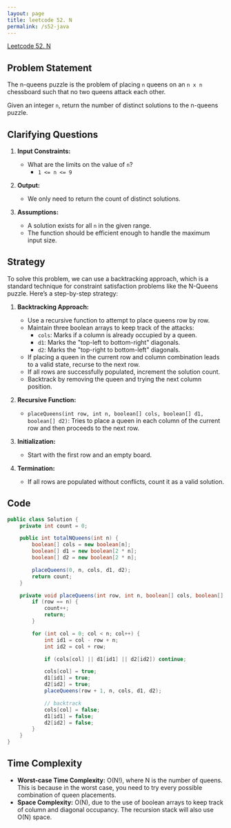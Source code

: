 ```yaml
---
layout: page
title: leetcode 52. N
permalink: /s52-java
---
```

[Leetcode 52. N](https://algoadvance.github.io/algoadvance/l52)
## Problem Statement

The n-queens puzzle is the problem of placing `n` queens on an `n x n` chessboard such that no two queens attack each other.

Given an integer `n`, return the number of distinct solutions to the n-queens puzzle.

## Clarifying Questions

1. **Input Constraints:**
   - What are the limits on the value of `n`?
     - `1 <= n <= 9`
     
2. **Output:**
   - We only need to return the count of distinct solutions.
   
3. **Assumptions:**
   - A solution exists for all `n` in the given range.
   - The function should be efficient enough to handle the maximum input size.

## Strategy

To solve this problem, we can use a backtracking approach, which is a standard technique for constraint satisfaction problems like the N-Queens puzzle. Here’s a step-by-step strategy:

1. **Backtracking Approach:**
   - Use a recursive function to attempt to place queens row by row.
   - Maintain three boolean arrays to keep track of the attacks:
     - `cols`: Marks if a column is already occupied by a queen.
     - `d1`: Marks the "top-left to bottom-right" diagonals.
     - `d2`: Marks the "top-right to bottom-left" diagonals.
   - If placing a queen in the current row and column combination leads to a valid state, recurse to the next row.
   - If all rows are successfully populated, increment the solution count.
   - Backtrack by removing the queen and trying the next column position.

2. **Recursive Function:**
   - `placeQueens(int row, int n, boolean[] cols, boolean[] d1, boolean[] d2)`: Tries to place a queen in each column of the current row and then proceeds to the next row.

3. **Initialization:**
   - Start with the first row and an empty board.

4. **Termination:**
   - If all rows are populated without conflicts, count it as a valid solution.

## Code

```java
public class Solution {
    private int count = 0;

    public int totalNQueens(int n) {
        boolean[] cols = new boolean[n];
        boolean[] d1 = new boolean[2 * n];
        boolean[] d2 = new boolean[2 * n];

        placeQueens(0, n, cols, d1, d2);
        return count;
    }

    private void placeQueens(int row, int n, boolean[] cols, boolean[] d1, boolean[] d2) {
        if (row == n) {
            count++;
            return;
        }

        for (int col = 0; col < n; col++) {
            int id1 = col - row + n;
            int id2 = col + row;

            if (cols[col] || d1[id1] || d2[id2]) continue;

            cols[col] = true;
            d1[id1] = true;
            d2[id2] = true;
            placeQueens(row + 1, n, cols, d1, d2);

            // backtrack
            cols[col] = false;
            d1[id1] = false;
            d2[id2] = false;
        }
    }
}
```

## Time Complexity

- **Worst-case Time Complexity:** O(N!), where N is the number of queens. This is because in the worst case, you need to try every possible combination of queen placements.
- **Space Complexity:** O(N), due to the use of boolean arrays to keep track of column and diagonal occupancy. The recursion stack will also use O(N) space.